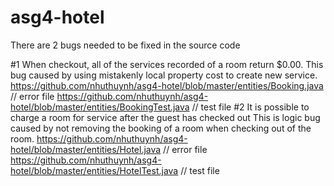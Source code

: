 # asg4-hotel
There are 2 bugs needed to be fixed in the source code

#1 When checkout, all of the services recorded of a room return $0.00.
    This bug caused by using mistakenly local property cost to create new service.
    https://github.com/nhuthuynh/asg4-hotel/blob/master/entities/Booking.java // error file
    https://github.com/nhuthuynh/asg4-hotel/blob/master/entities/BookingTest.java // test file
#2 It is possible to charge a room for service after the guest has checked out
    This is logic bug caused by not removing the booking of a room when checking out of the room.
    https://github.com/nhuthuynh/asg4-hotel/blob/master/entities/Hotel.java // error file
    https://github.com/nhuthuynh/asg4-hotel/blob/master/entities/HotelTest.java // test file

